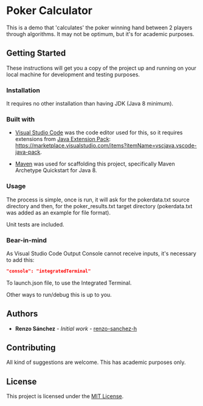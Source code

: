 # Poker Calculator
This is a demo that 'calculates' the poker winning hand between 2 players through algorithms. It may not be optimum, but it's for academic purposes.

## Getting Started
These instructions will get you a copy of the project up and running on your local machine for development and testing purposes.

### Installation
It requires no other installation than having JDK (Java 8 minimum).

### Built with
* [Visual Studio Code](https://code.visualstudio.com/) was the code editor used for this, so it requires extensions from [Java Extension Pack](https://code.visualstudio.com/docs/java/java-tutorial): https://marketplace.visualstudio.com/items?itemName=vscjava.vscode-java-pack.

* [Maven](https://maven.apache.org/) was used for scaffolding this project, specifically Maven Archetype Quickstart for Java 8.

### Usage
The process is simple, once is run, it will ask for the pokerdata.txt source directory and then, for the poker_results.txt target directory (pokerdata.txt was added as an example for file format).

Unit tests are included.

### Bear-in-mind
As Visual Studio Code Output Console cannot receive inputs, it's necessary to add this:

```json
"console": "integratedTerminal"
```

To launch.json file, to use the Integrated Terminal.

Other ways to run/debug this is up to you.

## Authors
* **Renzo Sánchez** - *Initial work* - [renzo-sanchez-h](https://github.com/renzo-sanchez-h)

## Contributing
All kind of suggestions are welcome. This has academic purposes only.

## License
This project is licensed under the [MIT License](https://choosealicense.com/licenses/mit/).